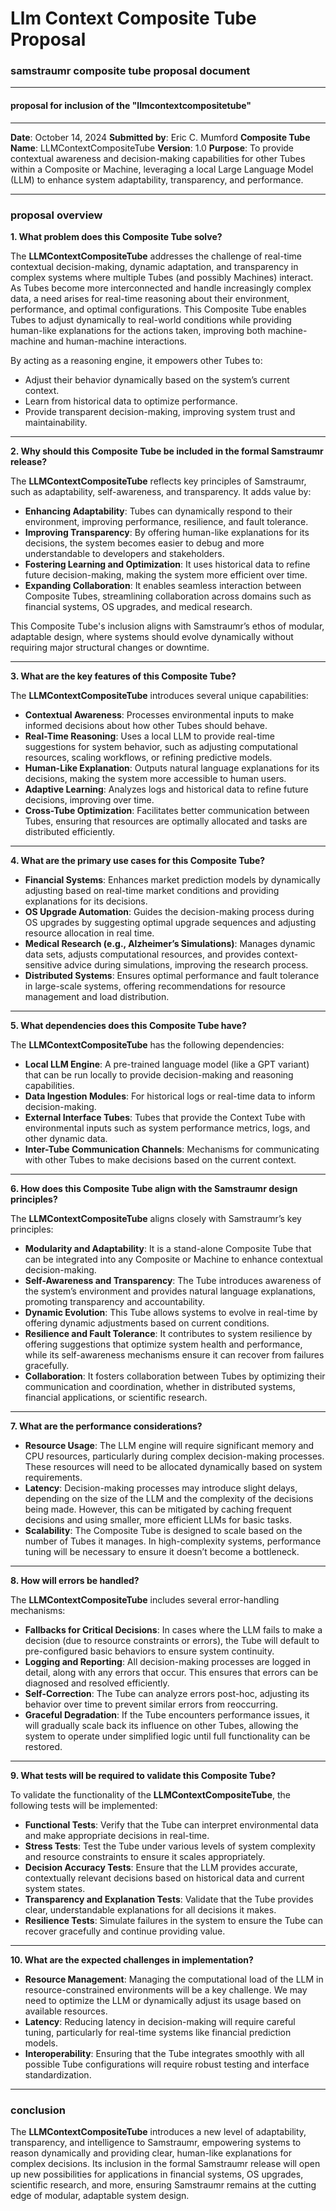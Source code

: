 <!-- 
Copyright (c) 2025 [Eric C. Mumford (@heymumford)](https://github.com/heymumford), Gemini Deep Research, Claude 3.7.
-->

# Llm Context Composite Tube Proposal

### **samstraumr composite tube proposal document**

---

#### **proposal for inclusion of the "llmcontextcompositetube"**

---

**Date**: October 14, 2024
**Submitted by**: Eric C. Mumford
**Composite Tube Name**: LLMContextCompositeTube
**Version**: 1.0
**Purpose**: To provide contextual awareness and decision-making capabilities for other Tubes within a Composite or Machine, leveraging a local Large Language Model (LLM) to enhance system adaptability, transparency, and performance.

---

### **proposal overview**

**1. What problem does this Composite Tube solve?**

The **LLMContextCompositeTube** addresses the challenge of real-time contextual decision-making, dynamic adaptation, and transparency in complex systems where multiple Tubes (and possibly Machines) interact. As Tubes become more interconnected and handle increasingly complex data, a need arises for real-time reasoning about their environment, performance, and optimal configurations. This Composite Tube enables Tubes to adjust dynamically to real-world conditions while providing human-like explanations for the actions taken, improving both machine-machine and human-machine interactions.

By acting as a reasoning engine, it empowers other Tubes to:
- Adjust their behavior dynamically based on the system’s current context.
- Learn from historical data to optimize performance.
- Provide transparent decision-making, improving system trust and maintainability.

---

**2. Why should this Composite Tube be included in the formal Samstraumr release?**

The **LLMContextCompositeTube** reflects key principles of Samstraumr, such as adaptability, self-awareness, and transparency. It adds value by:
- **Enhancing Adaptability**: Tubes can dynamically respond to their environment, improving performance, resilience, and fault tolerance.
- **Improving Transparency**: By offering human-like explanations for its decisions, the system becomes easier to debug and more understandable to developers and stakeholders.
- **Fostering Learning and Optimization**: It uses historical data to refine future decision-making, making the system more efficient over time.
- **Expanding Collaboration**: It enables seamless interaction between Composite Tubes, streamlining collaboration across domains such as financial systems, OS upgrades, and medical research.

This Composite Tube's inclusion aligns with Samstraumr’s ethos of modular, adaptable design, where systems should evolve dynamically without requiring major structural changes or downtime.

---

**3. What are the key features of this Composite Tube?**

The **LLMContextCompositeTube** introduces several unique capabilities:

- **Contextual Awareness**: Processes environmental inputs to make informed decisions about how other Tubes should behave.
- **Real-Time Reasoning**: Uses a local LLM to provide real-time suggestions for system behavior, such as adjusting computational resources, scaling workflows, or refining predictive models.
- **Human-Like Explanation**: Outputs natural language explanations for its decisions, making the system more accessible to human users.
- **Adaptive Learning**: Analyzes logs and historical data to refine future decisions, improving over time.
- **Cross-Tube Optimization**: Facilitates better communication between Tubes, ensuring that resources are optimally allocated and tasks are distributed efficiently.

---

**4. What are the primary use cases for this Composite Tube?**

- **Financial Systems**: Enhances market prediction models by dynamically adjusting based on real-time market conditions and providing explanations for its decisions.
- **OS Upgrade Automation**: Guides the decision-making process during OS upgrades by suggesting optimal upgrade sequences and adjusting resource allocation in real time.
- **Medical Research (e.g., Alzheimer’s Simulations)**: Manages dynamic data sets, adjusts computational resources, and provides context-sensitive advice during simulations, improving the research process.
- **Distributed Systems**: Ensures optimal performance and fault tolerance in large-scale systems, offering recommendations for resource management and load distribution.

---

**5. What dependencies does this Composite Tube have?**

The **LLMContextCompositeTube** has the following dependencies:
- **Local LLM Engine**: A pre-trained language model (like a GPT variant) that can be run locally to provide decision-making and reasoning capabilities.
- **Data Ingestion Modules**: For historical logs or real-time data to inform decision-making.
- **External Interface Tubes**: Tubes that provide the Context Tube with environmental inputs such as system performance metrics, logs, and other dynamic data.
- **Inter-Tube Communication Channels**: Mechanisms for communicating with other Tubes to make decisions based on the current context.

---

**6. How does this Composite Tube align with the Samstraumr design principles?**

The **LLMContextCompositeTube** aligns closely with Samstraumr’s key principles:

- **Modularity and Adaptability**: It is a stand-alone Composite Tube that can be integrated into any Composite or Machine to enhance contextual decision-making.
- **Self-Awareness and Transparency**: The Tube introduces awareness of the system’s environment and provides natural language explanations, promoting transparency and accountability.
- **Dynamic Evolution**: This Tube allows systems to evolve in real-time by offering dynamic adjustments based on current conditions.
- **Resilience and Fault Tolerance**: It contributes to system resilience by offering suggestions that optimize system health and performance, while its self-awareness mechanisms ensure it can recover from failures gracefully.
- **Collaboration**: It fosters collaboration between Tubes by optimizing their communication and coordination, whether in distributed systems, financial applications, or scientific research.

---

**7. What are the performance considerations?**

- **Resource Usage**: The LLM engine will require significant memory and CPU resources, particularly during complex decision-making processes. These resources will need to be allocated dynamically based on system requirements.
- **Latency**: Decision-making processes may introduce slight delays, depending on the size of the LLM and the complexity of the decisions being made. However, this can be mitigated by caching frequent decisions and using smaller, more efficient LLMs for basic tasks.
- **Scalability**: The Composite Tube is designed to scale based on the number of Tubes it manages. In high-complexity systems, performance tuning will be necessary to ensure it doesn’t become a bottleneck.

---

**8. How will errors be handled?**

The **LLMContextCompositeTube** includes several error-handling mechanisms:

- **Fallbacks for Critical Decisions**: In cases where the LLM fails to make a decision (due to resource constraints or errors), the Tube will default to pre-configured basic behaviors to ensure system continuity.
- **Logging and Reporting**: All decision-making processes are logged in detail, along with any errors that occur. This ensures that errors can be diagnosed and resolved efficiently.
- **Self-Correction**: The Tube can analyze errors post-hoc, adjusting its behavior over time to prevent similar errors from reoccurring.
- **Graceful Degradation**: If the Tube encounters performance issues, it will gradually scale back its influence on other Tubes, allowing the system to operate under simplified logic until full functionality can be restored.

---

**9. What tests will be required to validate this Composite Tube?**

To validate the functionality of the **LLMContextCompositeTube**, the following tests will be implemented:

- **Functional Tests**: Verify that the Tube can interpret environmental data and make appropriate decisions in real-time.
- **Stress Tests**: Test the Tube under various levels of system complexity and resource constraints to ensure it scales appropriately.
- **Decision Accuracy Tests**: Ensure that the LLM provides accurate, contextually relevant decisions based on historical data and current system states.
- **Transparency and Explanation Tests**: Validate that the Tube provides clear, understandable explanations for all decisions it makes.
- **Resilience Tests**: Simulate failures in the system to ensure the Tube can recover gracefully and continue providing value.

---

**10. What are the expected challenges in implementation?**

- **Resource Management**: Managing the computational load of the LLM in resource-constrained environments will be a key challenge. We may need to optimize the LLM or dynamically adjust its usage based on available resources.
- **Latency**: Reducing latency in decision-making will require careful tuning, particularly for real-time systems like financial prediction models.
- **Interoperability**: Ensuring that the Tube integrates smoothly with all possible Tube configurations will require robust testing and interface standardization.

---

### **conclusion**

The **LLMContextCompositeTube** introduces a new level of adaptability, transparency, and intelligence to Samstraumr, empowering systems to reason dynamically and providing clear, human-like explanations for complex decisions. Its inclusion in the formal Samstraumr release will open up new possibilities for applications in financial systems, OS upgrades, scientific research, and more, ensuring Samstraumr remains at the cutting edge of modular, adaptable system design.
